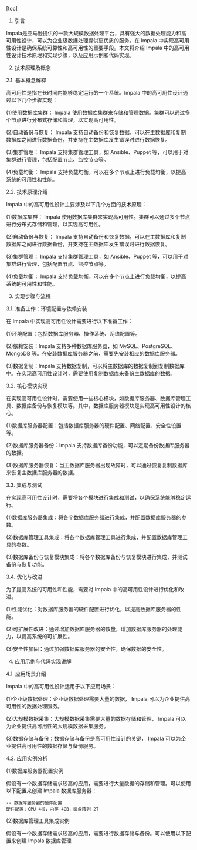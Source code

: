 
[toc]                    
                
                
1. 引言

Impala是亚马逊提供的一款大规模数据处理平台，具有强大的数据处理能力和高可用性设计，可以为企业级数据处理提供更优质的服务。在 Impala 中实现高可用性设计是确保系统可靠性和高可用性的重要手段。本文将介绍 Impala 中的高可用性设计技术原理和实现步骤，以及应用示例和代码实现。

2. 技术原理及概念

2.1. 基本概念解释

高可用性是指在长时间内能够稳定运行的一个系统。Impala 中的高可用性设计通过以下几个步骤实现：

(1)使用数据库集群： Impala 使用数据库集群来存储和管理数据。集群可以通过多个节点进行分布式存储和管理，以实现高可用性。

(2)自动备份与恢复： Impala 支持自动备份和恢复数据，可以在主数据库和复制数据库之间进行数据备份，并支持在主数据库发生错误时进行数据恢复。

(3)集群管理： Impala 支持集群管理工具，如 Ansible、Puppet 等，可以用于对集群进行管理，包括配置节点、监控节点等。

(4)负载均衡： Impala 支持负载均衡，可以在多个节点上进行负载均衡，以提高系统的可用性和性能。

2.2. 技术原理介绍

Impala 中的高可用性设计主要涉及以下几个方面的技术原理：

(1)数据库集群： Impala 使用数据库集群来实现高可用性。集群可以通过多个节点进行分布式存储和管理，以实现高可用性。

(2)自动备份与恢复： Impala 支持自动备份和恢复数据，可以在主数据库和复制数据库之间进行数据备份，并支持在主数据库发生错误时进行数据恢复。

(3)集群管理： Impala 支持集群管理工具，如 Ansible、Puppet 等，可以用于对集群进行管理，包括配置节点、监控节点等。

(4)负载均衡： Impala 支持负载均衡，可以在多个节点上进行负载均衡，以提高系统的可用性和性能。

3. 实现步骤与流程

3.1. 准备工作：环境配置与依赖安装

在 Impala 中实现高可用性设计需要进行以下准备工作：

(1)环境配置：包括数据库服务器、操作系统、网络配置等。

(2)依赖安装：Impala 支持多种数据库服务器，如 MySQL、PostgreSQL、MongoDB 等。在安装数据库服务器之前，需要先安装相应的数据库服务器。

(3)数据复制：Impala 支持数据复制，可以将主数据库的数据复制到复制数据库中。在实现高可用性设计时，需要使用复制数据库来备份主数据库的数据。

3.2. 核心模块实现

在实现高可用性设计时，需要使用一些核心模块，如数据库服务器、数据库管理工具、数据库备份与恢复模块等。其中，数据库服务器模块是实现高可用性设计的核心。

(1)数据库服务器配置：包括数据库服务器的硬件配置、网络配置、安全性设置等。

(2)数据库服务器备份：Impala 支持数据库备份功能，可以定期备份数据库服务器的数据。

(3)数据库服务器恢复：当主数据库服务器出现故障时，可以通过恢复复制数据库来恢复主数据库服务器的数据。

3.3. 集成与测试

在实现高可用性设计时，需要将各个模块进行集成和测试，以确保系统能够稳定运行。

(1)数据库服务器集成：将各个数据库服务器进行集成，并配置数据库服务器的参数。

(2)数据库管理工具集成：将各个数据库管理工具进行集成，并配置数据库管理工具的参数。

(3)数据库备份与恢复模块集成：将各个数据库备份与恢复模块进行集成，并测试备份与恢复功能。

3.4. 优化与改进

为了提高系统的可用性和性能，需要对 Impala 中的高可用性设计进行优化和改进。

(1)性能优化：对数据库服务器的硬件配置进行优化，以提高数据库服务器的性能。

(2)可扩展性改进：通过增加数据库服务器的数量，增加数据库服务器的处理能力，以提高系统的可扩展性。

(3)安全性加固：通过加强数据库服务器的安全性，确保数据的安全性。

4. 应用示例与代码实现讲解

4.1. 应用场景介绍

Impala 中的高可用性设计适用于以下应用场景：

(1)企业级数据处理：企业级数据处理需要大量的数据， Impala 可以为企业提供高可用性的数据处理服务。

(2)大规模数据采集：大规模数据采集需要大量的数据存储和管理， Impala 可以为企业提供高可用性的大规模数据采集服务。

(3)数据存储与备份：数据存储与备份是高可用性设计的关键， Impala 可以为企业提供高可用性的数据存储与备份服务。

4.2. 应用实例分析

(1)数据库服务器配置实例

假设有一个数据存储需求较高的应用，需要进行大量数据的存储和管理。可以使用以下配置来创建 Impala 数据库服务器：

```
-- 数据库服务器的硬件配置
硬件配置：CPU 4核，内存 4GB，磁盘阵列 2T
```

(2)数据库管理工具集成实例

假设有一个数据存储需求较高的应用，需要进行数据存储与备份。可以使用以下配置来创建 Impala 数据库管理

